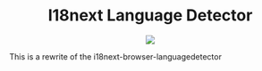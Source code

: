 <h1 align="center">
   I18next Language Detector 
</h1>
<p align="center">
    <a href="https://gitlab.deepstudy.tech/deepstudy/i18next-lang-detector" alt="pipeline">
        <img src="https://gitlab.deepstudy.tech/deepstudy/i18next-lang-detector/badges/master/pipeline.svg" /></a>
</p>

This is a rewrite of the i18next-browser-languagedetector